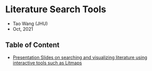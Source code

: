 # Literature Search Tools
- Tao Wang (JHU)
- Oct, 2021

## Table of Content
- [Presentation Slides on searching and visualizing literature using interactive tools such as Litmaps](LiteratureSearch/SmartLiteratureSearch.pdf)
